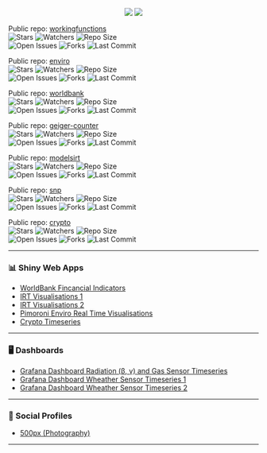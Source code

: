<p align="center">
  <img src="https://github-readme-stats.vercel.app/api?username=sedzinfo&
    show_icons=true&\
    count_private=true&\
    include_all_commits=true&\
    theme=transparent&\
    show=reviews,discussions_started,discussions_answered,prs_merged,prs_merged_percentage"/>
  <img src="https://github-readme-stats.vercel.app/api/top-langs/?username=sedzinfo&
    langs_count=20&
    count_private=true&
    include_all_commits=true&
    theme=transparent"/>
</p>



Public repo: [workingfunctions](https://github.com/sedzinfo/workingfunctions)  
![Stars](https://img.shields.io/github/stars/sedzinfo/workingfunctions?style=social)
![Watchers](https://img.shields.io/github/watchers/sedzinfo/workingfunctions?style=social)
![Repo Size](https://img.shields.io/github/repo-size/sedzinfo/workingfunctions?color=orange)  
![Open Issues](https://img.shields.io/github/issues/sedzinfo/workingfunctions)
![Forks](https://img.shields.io/github/forks/sedzinfo/workingfunctions?style=social)
![Last Commit](https://img.shields.io/github/last-commit/sedzinfo/workingfunctions?logo=github)

Public repo: [enviro](https://github.com/sedzinfo/enviro)  
![Stars](https://img.shields.io/github/stars/sedzinfo/enviro?style=social)
![Watchers](https://img.shields.io/github/watchers/sedzinfo/enviro?style=social)
![Repo Size](https://img.shields.io/github/repo-size/sedzinfo/enviro?color=orange)  
![Open Issues](https://img.shields.io/github/issues/sedzinfo/enviro)
![Forks](https://img.shields.io/github/forks/sedzinfo/enviro?style=social)
![Last Commit](https://img.shields.io/github/last-commit/sedzinfo/enviro?logo=github)

Public repo: [worldbank](https://github.com/sedzinfo/worldbank)  
![Stars](https://img.shields.io/github/stars/sedzinfo/worldbank?style=social)
![Watchers](https://img.shields.io/github/watchers/sedzinfo/worldbank?style=social)
![Repo Size](https://img.shields.io/github/repo-size/sedzinfo/worldbank?color=orange)  
![Open Issues](https://img.shields.io/github/issues/sedzinfo/worldbank)
![Forks](https://img.shields.io/github/forks/sedzinfo/worldbank?style=social)
![Last Commit](https://img.shields.io/github/last-commit/sedzinfo/worldbank?logo=github)

Public repo: [geiger-counter](https://github.com/sedzinfo/geiger-counter)  
![Stars](https://img.shields.io/github/stars/sedzinfo/geiger-counter?style=social)
![Watchers](https://img.shields.io/github/watchers/sedzinfo/geiger-counter?style=social)
![Repo Size](https://img.shields.io/github/repo-size/sedzinfo/geiger-counter?color=orange)  
![Open Issues](https://img.shields.io/github/issues/sedzinfo/geiger-counter)
![Forks](https://img.shields.io/github/forks/sedzinfo/geiger-counter?style=social)
![Last Commit](https://img.shields.io/github/last-commit/sedzinfo/geiger-counter?logo=github)

Public repo: [modelsirt](https://github.com/sedzinfo/modelsirt)  
![Stars](https://img.shields.io/github/stars/sedzinfo/modelsirt?style=social)
![Watchers](https://img.shields.io/github/watchers/sedzinfo/modelsirt?style=social)
![Repo Size](https://img.shields.io/github/repo-size/sedzinfo/modelsirt?color=orange)  
![Open Issues](https://img.shields.io/github/issues/sedzinfo/modelsirt)
![Forks](https://img.shields.io/github/forks/sedzinfo/modelsirt?style=social)
![Last Commit](https://img.shields.io/github/last-commit/sedzinfo/modelsirt?logo=github)

Public repo: [snp](https://github.com/sedzinfo/snp)  
![Stars](https://img.shields.io/github/stars/sedzinfo/snp?style=social)
![Watchers](https://img.shields.io/github/watchers/sedzinfo/snp?style=social)
![Repo Size](https://img.shields.io/github/repo-size/sedzinfo/snp?color=orange)  
![Open Issues](https://img.shields.io/github/issues/sedzinfo/snp)
![Forks](https://img.shields.io/github/forks/sedzinfo/snp?style=social)
![Last Commit](https://img.shields.io/github/last-commit/sedzinfo/snp?logo=github)

Public repo: [crypto](https://github.com/sedzinfo/crypto)  
![Stars](https://img.shields.io/github/stars/sedzinfo/crypto?style=social)
![Watchers](https://img.shields.io/github/watchers/sedzinfo/crypto?style=social)
![Repo Size](https://img.shields.io/github/repo-size/sedzinfo/crypto?color=orange)  
![Open Issues](https://img.shields.io/github/issues/sedzinfo/crypto)
![Forks](https://img.shields.io/github/forks/sedzinfo/crypto?style=social)
![Last Commit](https://img.shields.io/github/last-commit/sedzinfo/crypto?logo=github)

---

### 📊 Shiny Web Apps

- <a href="https://dimitrios.shinyapps.io/worldbank/" target="_blank">WorldBank Fincancial Indicators</a>
- <a href="https://dimitrios.shinyapps.io/modelsirt/" target="_blank">IRT Visualisations 1</a>
- <a href="https://dimitrios.shinyapps.io/mleirt/" target="_blank">IRT Visualisations 2</a>
- <a href="https://sedzinfo.shinyapps.io/pimoroni_enviro/" target="_blank">Pimoroni Enviro Real Time Visualisations</a>
- <a href="https://dimitrios.shinyapps.io/crypto_timeseries/" target="_blank">Crypto Timeseries</a>

---

### 🖥️ Dashboards

- <a href="https://sedzinfo.grafana.net/public-dashboards/3cb2f6f229204ffc970aee36f41bb3f6" target="_blank">Grafana Dashboard Radiation (β, γ) and Gas Sensor Timeseries</a>
- <a href="https://sedzinfo.grafana.net/public-dashboards/425b920caf1b48dfb15fc829d322e949" target="_blank">Grafana Dashboard Wheather Sensor Timeseries 1</a>
- <a href="https://sedzinfo.grafana.net/public-dashboards/ef4111089eb74c56ad96ce3b082cc55a" target="_blank">Grafana Dashboard Wheather Sensor Timeseries 2</a>

---

### 👤 Social Profiles

- <a href="https://500px.com/sedzinfo" target="_blank">500px (Photography)</a>

---



<!-- Generated with Copilot: Suggestions to help you grow your GitHub presence! -->
